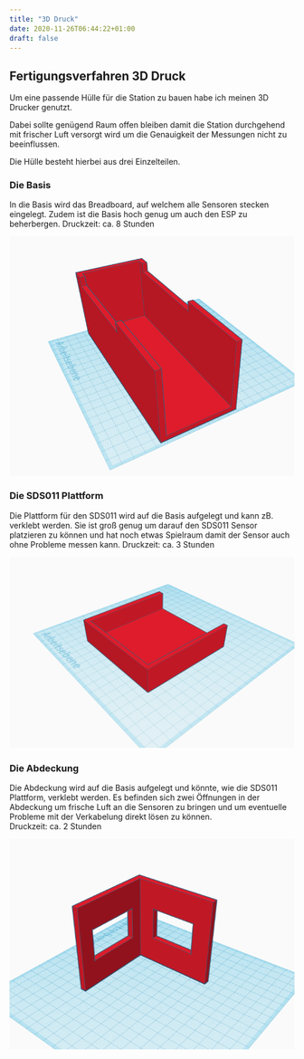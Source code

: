 ```yaml
---
title: "3D Druck"
date: 2020-11-26T06:44:22+01:00
draft: false
---
```


## Fertigungsverfahren 3D Druck

Um eine passende Hülle für die Station zu bauen habe ich meinen 3D Drucker genutzt.

Dabei sollte genügend Raum offen bleiben damit die Station durchgehend mit frischer Luft versorgt wird um die Genauigkeit der Messungen nicht zu beeinflussen.

Die Hülle besteht hierbei aus drei Einzelteilen.

### Die Basis
In die Basis wird das Breadboard, auf welchem alle Sensoren stecken eingelegt. Zudem ist die Basis hoch genug um auch den ESP zu beherbergen.
Druckzeit: ca. 8 Stunden

![Basis Image](https://raw.githubusercontent.com/Snoup97/swh-pkohler/master/static/img/projekt_3ddruck/basis.png "Basis")


### Die SDS011 Plattform
Die Plattform für den SDS011 wird auf die Basis aufgelegt und kann zB. verklebt werden. Sie ist groß genug um darauf den SDS011 Sensor platzieren zu können und hat noch etwas Spielraum damit der Sensor auch ohne Probleme messen kann.
Druckzeit: ca. 3 Stunden

![Plattform Image](https://raw.githubusercontent.com/Snoup97/swh-pkohler/master/static/img/projekt_3ddruck/plattform.png "Plattform")


### Die Abdeckung
Die Abdeckung wird auf die Basis aufgelegt und könnte, wie die SDS011 Plattform, verklebt werden. Es befinden sich zwei Öffnungen in der Abdeckung um frische Luft an die Sensoren zu bringen und um eventuelle Probleme mit der Verkabelung direkt lösen zu können.  
Druckzeit: ca. 2 Stunden

![Abdeckung Image](https://raw.githubusercontent.com/Snoup97/swh-pkohler/master/static/img/projekt_3ddruck/abdeckung.png "Abdeckung")
